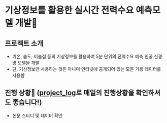 # **기상정보를 활용한 실시간 전력수요 예측모델 개발**:electric_plug:

## 프로젝트 소개
* 기온, 습도, 이슬점 등의 기상정보를 활용하여 5분 단위의 전력수요 예측 인공 신경망 모델을 개발
* 단, 기상정보만 사용하는 것은 아니며 인터넷에 공개되어 있는 모든 가용 데이터를 사용함

## 진행 상황:runner: ([project_log](https://github.com/TAEJIN-AHN/Electricity-Load-Prediction/tree/ff8a6e7903e639cf7650c41b2e28ddfd53069ad4/project_log)로 매일의 진행상황을 확인하셔도 좋습니다!)
* 논문 스터디 및 데이터 확인
